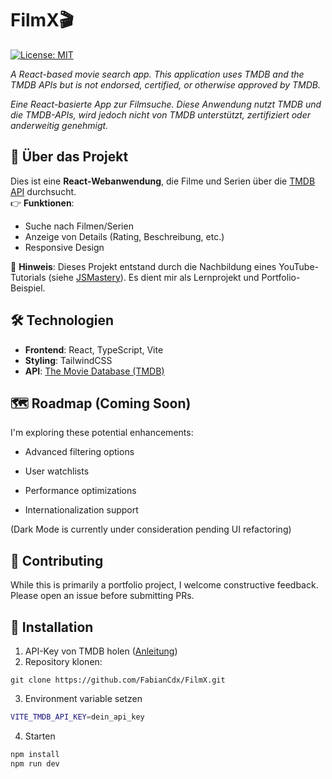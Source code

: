 # FilmX🎬

[![License: MIT](https://img.shields.io/badge/License-MIT-blue.svg)](https://opensource.org/licenses/MIT)  

*A React-based movie search app.
This application uses TMDB and the TMDB APIs but is not endorsed, certified, or otherwise approved by TMDB.*

*Eine React-basierte App zur Filmsuche.
Diese Anwendung nutzt TMDB und die TMDB-APIs, wird jedoch nicht von TMDB unterstützt, zertifiziert oder anderweitig genehmigt.*

## 📌 Über das Projekt
Dies ist eine **React-Webanwendung**, die Filme und Serien über die [TMDB API](https://www.themoviedb.org/documentation/api) durchsucht.  
👉 **Funktionen**:
- Suche nach Filmen/Serien
- Anzeige von Details (Rating, Beschreibung, etc.)
- Responsive Design

🔹 **Hinweis**: Dieses Projekt entstand durch die Nachbildung eines YouTube-Tutorials (siehe [JSMastery](https://www.youtube.com/watch?v=dCLhUialKPQ&t=1034s)). Es dient mir als Lernprojekt und Portfolio-Beispiel.

## 🛠 Technologien
- **Frontend**: React, TypeScript, Vite  
- **Styling**: TailwindCSS
- **API**: [The Movie Database (TMDB)](https://www.themoviedb.org/)  

## 🗺 Roadmap (Coming Soon)

I'm exploring these potential enhancements:

  - Advanced filtering options

  - User watchlists

  - Performance optimizations

  - Internationalization support

(Dark Mode is currently under consideration pending UI refactoring)

## 🤝 Contributing

While this is primarily a portfolio project, I welcome constructive feedback. Please open an issue before submitting PRs.


## 🚀 Installation
1. API-Key von TMDB holen ([Anleitung](https://developers.themoviedb.org/3/getting-started/introduction))
2. Repository klonen:
  ```git bash
  git clone https://github.com/FabianCdx/FilmX.git
  ```
3. Environment variable setzen
  ```bash
  VITE_TMDB_API_KEY=dein_api_key 
  ```
4. Starten
```bash
npm install
npm run dev
```
